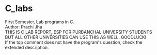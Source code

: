 # C_labs
First Semester, Lab programs in C.<br>
Author: Prachi Jha<br>
THIS IS C LAB REPORT, ESP FOR PURBANCHAL UNIVERSITY STUDENTS BUT ALL OTHER UNIVERSITIES CAN USE THIS AS WELL. GOODLUCK!<br>
If the top comment does not have the program's question, check the extended description.

